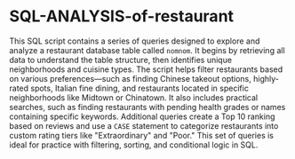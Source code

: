 # SQL-ANALYSIS-of-restaurant

This SQL script contains a series of queries designed to explore and analyze a restaurant database table called `nomnom`. It begins by retrieving all data to understand the table structure, then identifies unique neighborhoods and cuisine types. The script helps filter restaurants based on various preferences—such as finding Chinese takeout options, highly-rated spots, Italian fine dining, and restaurants located in specific neighborhoods like Midtown or Chinatown. It also includes practical searches, such as finding restaurants with pending health grades or names containing specific keywords. Additional queries create a Top 10 ranking based on reviews and use a `CASE` statement to categorize restaurants into custom rating tiers like "Extraordinary" and "Poor." This set of queries is ideal for practice with filtering, sorting, and conditional logic in SQL.
